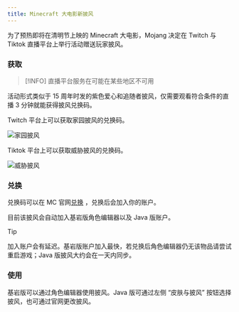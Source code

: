 ```yaml
---
title: Minecraft 大电影新披风
---
```

为了预热即将在清明节上映的 Minecraft 大电影，Mojang 决定在 Twitch 与 Tiktok 直播平台上举行活动赠送玩家披风。

### 获取
>[!INFO]
> 直播平台服务在可能在某些地区不可用

活动形式类似于 15 周年时发的紫色爱心和追随者披风，仅需要观看符合条件的直播 3 分钟就能获得披风兑换码。

Twitch 平台上可以获取家园披风的兑换码。

![家园披风](https://i0.hdslb.com/bfs/new_dyn/85f00e302638a2c7169e3c268cda522111602644.jpg)

Tiktok 平台上可以获取威胁披风的兑换码。

![威胁披风](https://i0.hdslb.com/bfs/new_dyn/ef13eeae0ab1de07463c2b8254ec432411602644.jpg)

### 兑换
兑换码可以在 MC 官网[兑换](https://www.minecraft.net/zh-hans/redeem) ，兑换后会加入你的账户。

目前该披风会自动加入基岩版角色编辑器以及 Java 版账户。

>[!TIP]
> 加入账户会有延迟。基岩版账户加入最快，若兑换后角色编辑器仍无该物品请尝试重启游戏；Java 版披风大约会在一天内同步。

### 使用

基岩版可以通过角色编辑器使用披风。Java 版可通过左侧 “皮肤与披风” 按钮选择披风，也可通过官网更改披风。